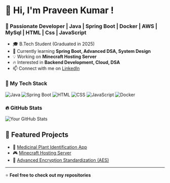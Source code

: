 # 👋 Hi, I'm Praveen Kumar !
### 🚀 Passionate Developer | Java | Spring Boot | Docker | AWS | MySql | HTML | Css | JavaScript

- 🎓 B.Tech Student (Graduated in 2025)  
- 🌱 Currently learning **Spring Boot, Advanced DSA, System Design**  
- 💡 Working on **Minecraft Hosting Server**  
- 🔥 Interested in **Backend Development, Cloud, DSA**  
- 📫 Connect with me on [LinkedIn](https://www.linkedin.com/in/praveen-kumar-84b4a8232/)  

### 📌 My Tech Stack
![Java](https://img.shields.io/badge/Java-ED8B00?style=for-the-badge&logo=java&logoColor=white)
![Spring Boot](https://img.shields.io/badge/Spring_Boot-6DB33F?style=for-the-badge&logo=spring-boot&logoColor=white)
![HTML](https://img.shields.io/badge/HTML5-E34F26?style=for-the-badge&logo=html5&logoColor=white)
![CSS](https://img.shields.io/badge/CSS3-1572B6?style=for-the-badge&logo=css3&logoColor=white)
![JavaScript](https://img.shields.io/badge/JavaScript-F7DF1E?style=for-the-badge&logo=javascript&logoColor=black)
![Docker](https://img.shields.io/badge/Docker-2496ED?style=for-the-badge&logo=docker&logoColor=white)

### 🔥 GitHub Stats
![Your GitHub Stats](https://github-readme-stats.vercel.app/api?username=Praveen7294&show_icons=true&theme=dark)

## 📌 Featured Projects  
- 🚀 [Medicinal Plant Identification App](https://github.com/Praveen7294/Medicinal_Plant_identification_System)  
- 🎮 [Minecraft Hosting Server](https://github.com/Praveen7294/papermcminecraft)  
- 🔐 [Advanced Encryption Standardization (AES)](https://github.com/Praveen7294/Advanced_Encryption_Standardization)

---
⭐ **Feel free to check out my repositories**

